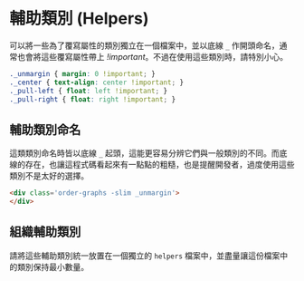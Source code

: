 # 輔助類別 (Helpers)

可以將一些為了覆寫屬性的類別獨立在一個檔案中，並以底線 `_` 作開頭命名，通常也會將這些覆寫屬性帶上 *!important*。不過在使用這些類別時，請特別小心。

<!--
For general-purpose classes meant to override values, put them in a separate file and name them beginning with an underscore. They are typically things that are tagged with *!important*. Use them *very* sparingly.
-->

~~~css
._unmargin { margin: 0 !important; }
._center { text-align: center !important; }
._pull-left { float: left !important; }
._pull-right { float: right !important; }
~~~

## 輔助類別命名

這類類別命名時皆以底線 `_` 起頭，這能更容易分辨它們與一般類別的不同。而底線的存在，也讓這程式碼看起來有一點點的粗糙，也是提醒開發者，過度使用這些類別不是太好的選擇。

<!--
Prefix classnames with an underscore. This will make it easy to differentiate them from modifiers defined in the component. Underscores also look a bit ugly which is an intentional side effect: using too many helpers should be discouraged.
-->

~~~html
<div class='order-graphs -slim _unmargin'>
</div>
~~~

## 組織輔助類別

請將這些輔助類別統一放置在一個獨立的 `helpers` 檔案中，並盡量讓這份檔案中的類別保持最小數量。

<!--
Place all helpers in one file called `helpers`. While you can separate them into multiple files, it's very preferrable to keep your number of helpers to a minimum.
-->